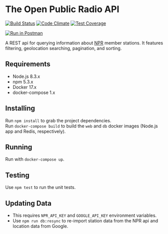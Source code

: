 # The Open Public Radio API

[![Build Status](https://travis-ci.org/openpublicradio/api.svg?branch=master)](https://travis-ci.org/openpublicradio/api)
[![Code Climate](https://codeclimate.com/github/openpublicradio/api/badges/gpa.svg)](https://codeclimate.com/github/openpublicradio/api)
[![Test Coverage](https://codeclimate.com/github/openpublicradio/api/badges/coverage.svg)](https://codeclimate.com/github/openpublicradio/api/coverage)

[![Run in Postman](https://run.pstmn.io/button.svg)](https://app.getpostman.com/run-collection/bcbe60cee5a787554e39)

A REST api for querying information about [NPR](http://npr.org) member stations. It features filtering, geolocation searching, pagination, and sorting.

## Requirements

- Node.js 8.3.x
- npm 5.3.x
- Docker 17.x
- docker-compose 1.x

## Installing

Run `npm install` to grab the project dependencies.   
Run `docker-compose build` to build the `web` and `db` docker images (Node.js app and Redis, respectively).

## Running

Run with `docker-compose up`.

## Testing

Use `npm test` to run the unit tests.

## Updating Data

- This requires `NPR_API_KEY` and `GOOGLE_API_KEY` environment variables.
- Use `npm run db:resync` to re-import station data from the NPR api and location data from Google.

